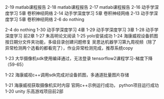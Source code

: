 2-19
matlab课程报告
2-18
matlab课程报告
2-17
matlab课程报告
2-16
动手学深度学习 5章 卷积神经网络
2-14
动手学深度学习 5章 卷积神经网络
2-13
动手学深度学习 5章 卷积神经网络
2-6
do nothing

2-4
do nothing
1-30
动手学深度学习 4章
1-29
动手学深度学习 3章
1-28
动手学深度学习 前2章
1-27
朱高明论文阅读
1-25
yolo安装成功
1-24
海康威视设备抓图按日期分文件夹功能，多级目录创建问题修复
吴恩达机器学习第九周视频（除了异常检测两个选看的都看完了），作业异常检测完成，推荐系统copy

1-23
大华摄像机sdk使用编译通过，无法登录
tensorflow2课程学习-梯度下降（59-65）

1-22 海康威视c++调用sdk完成对设备抓图，多通道批量图片存储

1-21
海康威视获取摄像机实时内容
      官网c++示例运行成功，
      python项目运行成功
1-20
unity 乐高游戏项目前2部